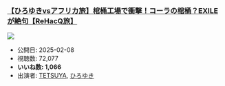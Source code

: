 ### [【ひろゆきvsアフリカ旅】棺桶工場で衝撃！コーラの棺桶？EXILEが絶句【ReHacQ旅】](https://www.youtube.com/watch?v=WsXY3apN3BM)
[![](https://img.youtube.com/vi/WsXY3apN3BM/sddefault.jpg)](https://www.youtube.com/watch?v=WsXY3apN3BM)
-   公開日: 2025-02-08
-   視聴数: 72,077
-   **いいね数: 1,066**
-   出演者: [TETSUYA](/rehacq_fan/people/TETSUYA "wikilink"), [ひろゆき](/rehacq_fan/people/ひろゆき "wikilink")
